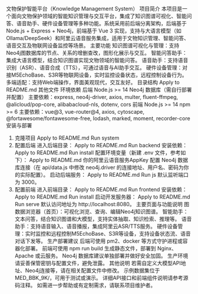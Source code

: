 文物保护智能平台（Knowledge Management System）
项目简介
本项目是一个面向文物保护领域的智能知识管理与交互平台，集成了知识图谱可视化、智能问答、语音助手、硬件设备管理等多种功能。系统采用前后端分离架构，后端基于 Node.js + Express + Neo4j，前端基于 Vue 3 实现，支持与大语言模型（如 Ollama/DeepSeek）和阿里云语音服务集成，适用于文物知识管理、智能问答、语音交互及物联网设备监控等场景。
主要功能
知识图谱可视化与管理：支持Neo4j图数据库的节点、关系的增删查改，图形化展示与交互。
智能问答助手：集成大语言模型，结合知识图谱实现文物领域的智能问答。
语音助手：支持语音识别（ASR）、语音合成（TTS），可通过语音与AI助手交互。
硬件设备管理：对接M5EchoBase、S3R等物联网设备，实时监控设备状态，远程控制设备行为。
多端适配：支持Web端操作，界面美观现代，交互友好。
目录结构
Apply to README.md
其他文件
环境依赖
后端
Node.js >= 14
Neo4j 数据库（需自行部署并配置）
主要依赖：express, neo4j-driver, axios, multer, fluent-ffmpeg, @alicloud/pop-core, alibabacloud-nls, dotenv, cors
前端
Node.js >= 14
npm >= 6
主要依赖：vue@3, vue-router@4, axios, cytoscape, @fortawesome/fontawesome-free, lodash, marked, moment, recorder-core
安装与部署
1. 克隆项目
Apply to README.md
Run
system
2. 配置后端
进入后端目录：
Apply to README.md
Run
backend
安装依赖：
Apply to README.md
Run
install
配置环境变量（新建 .env 文件，参考如下）：
Apply to README.md
你的阿里云语音服务AppKey
配置 Neo4j 数据库连接（在 api/data.js 中修改 neo4j.driver 的连接地址、用户名、密码为你的实际配置）。
启动后端服务：
Apply to README.md
Run
js
默认监听端口为 3000。
3. 配置前端
进入前端目录：
Apply to README.md
Run
frontend
安装依赖：
Apply to README.md
Run
install
启动开发服务器：
Apply to README.md
Run
serve
默认访问地址为 http://localhost:8080。
主要页面与功能说明
图数据浏览器（首页）：可视化浏览、查询、编辑Neo4j知识图谱。
智能助手：文本问答，结合知识图谱和大模型，支持实体抽取、知识检索、推理等。
语音助手：支持语音输入、语音播报，集成阿里云ASR/TTS服务。
硬件设备管理：实时监控和远程控制M5EchoBase、S3R等设备，支持设备状态流、语音对话下发等。
生产部署建议
后端可使用 pm2、docker 等方式守护进程或容器化部署。
前端可使用 npm run build 生成静态文件，部署到 Nginx、Apache 或云服务。
Neo4j 数据库建议单独部署并做好安全加固。
生产环境请妥善保管密钥与配置文件，避免泄露。
其他说明
若需自定义大模型API地址、Neo4j连接等，请在相关配置文件中修改。
示例数据集位于 MED_BBK_9K/，可用于测试或演示。
详细API接口和前端组件说明请参考源码注释。
如需进一步帮助或有定制需求，请联系项目维护者。
